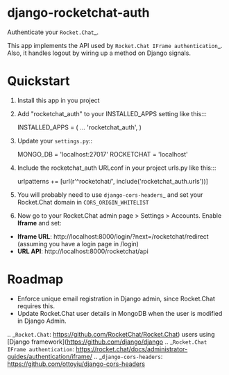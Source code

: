 django-rocketchat-auth
======================

Authenticate your `Rocket.Chat`_.

This app implements the API used by `Rocket.Chat IFrame authentication`_. Also, it handles logout by wiring up a method on Django signals.


Quickstart
==========

1. Install this app in you project

2. Add "rocketchat_auth" to your INSTALLED_APPS setting like this:::

    INSTALLED_APPS = (
        ...
        'rocketchat_auth',
    )

3. Update your `settings.py`::

    MONGO_DB = 'localhost:27017'
    ROCKETCHAT = 'localhost'

4. Include the rocketchat_auth URLconf in your project urls.py like this:::

    urlpatterns += [url(r'^rocketchat/', include('rocketchat_auth.urls'))]

5. You will probably need to use `django-cors-headers`_ and set your Rocket.Chat domain in `CORS_ORIGIN_WHITELIST`

6. Now go to your Rocket.Chat admin page > Settings > Accounts. Enable **Iframe** and set:

 - **Iframe URL**: http://localhost:8000/login/?next=/rocketchat/redirect (assuming you have a login page in /login)
 - **URL API**: http://localhost:8000/rocketchat/api


Roadmap
=======

- Enforce unique email registration in Django admin, since Rocket.Chat requires this.
- Update Rocket.Chat user details in MongoDB when the user is modified in Django Admin.

.. _`Rocket.Chat`: https://github.com/RocketChat/Rocket.Chat) users using [Django framework](https://github.com/django/django
.. _`Rocket.Chat IFrame authentication`: https://rocket.chat/docs/administrator-guides/authentication/iframe/
.. _`django-cors-headers`: https://github.com/ottoyiu/django-cors-headers
